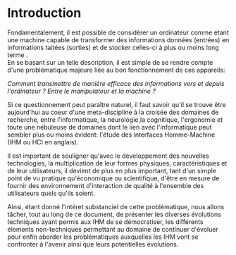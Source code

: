 # Introduction 

Fondamentalement, il est possible de considérer un ordinateur comme étant une machine capable de transformer des informations données \(entrées\) en informations taitées \(sorties\) et de stocker celles-ci à plus ou moins long terme .  
En se basant sur un telle description, il est simple de se rendre compte d'une problématique majeure liée au bon fonctionnement de ces appareils:

_Comment transmettre de manière efficace des informations vers et depuis l'ordinateur ? Entre le manipulateur et la machine ?_

Si ce questionnement peut paraître naturel, il faut savoir qu'il se trouve être aujourd'hui au coeur d'une meta-discipline à la croisée des domaines de recherche, entre l'informatique, la neurologie,la cognitique, l'ergonomie et toute une nébuleuse de domaines dont le lien avec l'informatique peut sembler plus ou moins évident: l'étude des interfaces Homme-Machine \(IHM ou HCI en anglais\).

Il est important de souligner qu'avec le développement des nouvelles technologies, la multiplication de leur formes physiques, caractéristiques et de leur utilisateurs, il devient de plus en plus important, tant d'un simple point de vu pratique qu'économique ou scientifique, d'être en mesure de fournir des environnement d'interaction de qualité à l'ensemble des utilisateurs quels qu'ils soient.

Ainsi, étant donné l'intéret substanciel de cette problématique, nous allons tâcher, tout au long de ce document, de présenter les diverses évolutions techniques ayant permis aux IHM de se démocratiser, les différents élements non-techniques permettant au domaine de continuer d'évoluer pour enfin aborder les problématiques auxquelles les IHM vont se confronter à l'avenir ainsi que leurs potentielles évolutions.


